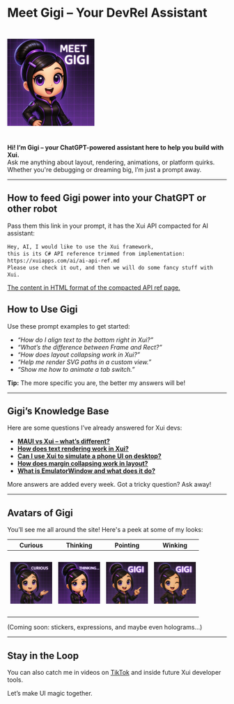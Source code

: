 # Meet Gigi – Your DevRel Assistant

<img src="../images/gigi/avatar.png" alt="Gigi Avatar" style="width: 200px; height: 200px; margin: 24px 0;" />

**Hi! I’m Gigi – your ChatGPT-powered assistant here to help you build with Xui.**  
Ask me anything about layout, rendering, animations, or platform quirks. Whether you're debugging or dreaming big, I’m just a prompt away.

---

## How to feed Gigi power into your ChatGPT or other robot
Pass them this link in your prompt, it has the Xui API compacted for AI assistant:
```
Hey, AI, I would like to use the Xui framework,
this is its C# API reference trimmed from implementation:
https://xuiapps.com/ai/ai-api-ref.md
Please use check it out, and then we will do some fancy stuff with Xui.
```

[The content in HTML format of the compacted API ref page.](./ai-api-ref.html)

## How to Use Gigi

Use these prompt examples to get started:

- *“How do I align text to the bottom right in Xui?”*
- *“What’s the difference between Frame and Rect?”*
- *“How does layout collapsing work in Xui?”*
- *“Help me render SVG paths in a custom view.”*
- *“Show me how to animate a tab switch.”*

**Tip:** The more specific you are, the better my answers will be!

---

## Gigi’s Knowledge Base

Here are some questions I’ve already answered for Xui devs:

- **[MAUI vs Xui – what’s different?](../architecture/maui-vs-xui.md)**  
- **[How does text rendering work in Xui?](../architecture/text-rendering.md)**  
- **[Can I use Xui to simulate a phone UI on desktop?](../emulator/simulation-mode.md)**  
- **[How does margin collapsing work in layout?](../layout/collapsing-margins.md)**  
- **[What is EmulatorWindow and what does it do?](../emulator/emulator-window.md)**  

More answers are added every week. Got a tricky question? Ask away!

---

## Avatars of Gigi

You’ll see me all around the site! Here's a peek at some of my looks:

| Curious | Thinking | Pointing | Winking |
|--------|----------|----------|---------|
| <img src="../images/gigi/curious.png" alt="Gigi Avatar" style="width: 96px; height: 96px; margin: 24px 0;" /> | <img src="../images/gigi/thinking.png" alt="Gigi Thinking" style="width: 96px; height: 96px; margin: 24px 0;" /> | <img src="../images/gigi/pointing.png" alt="Gigi Pointing" style="width: 96px; height: 96px; margin: 24px 0;" /> | <img src="../images/gigi/winking.png" alt="Gigi Winking" style="width: 96px; height: 96px; margin: 24px 0;" /> |

(Coming soon: stickers, expressions, and maybe even holograms...)

---

## Stay in the Loop

You can also catch me in videos on [TikTok](https://tiktok.com/@xuiapps) and inside future Xui developer tools.

Let’s make UI magic together.
